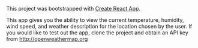 This project was bootstrapped with [Create React App](https://github.com/facebook/create-react-app).

This app gives you the ability to view the current temperature, humidity, wind speed, and weather description for the location chosen by the user. If you would like to test out the app, clone the project and obtain an API key from http://openweathermap.org
